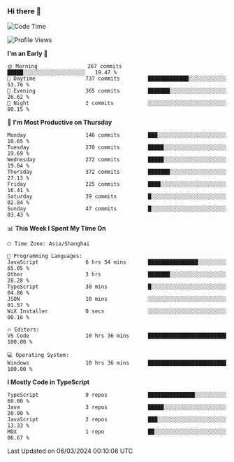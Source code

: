 ### Hi there 👋

<!--
**waynelwz/waynelwz** is a ✨ _special_ ✨ repository because its `README.md` (this file) appears on your GitHub profile.

Here are some ideas to get you started:

- 🔭 I’m currently working on ...
- 🌱 I’m currently learning ...
- 👯 I’m looking to collaborate on ...
- 🤔 I’m looking for help with ...
- 💬 Ask me about ...
- 📫 How to reach me: ...
- 😄 Pronouns: ...
- ⚡ Fun fact: ...
-->

<!--START_SECTION:waka-->
![Code Time](http://img.shields.io/badge/Code%20Time-2%2C530%20hrs%2046%20mins-blue)

![Profile Views](http://img.shields.io/badge/Profile%20Views-0-blue)

**I'm an Early 🐤** 

```text
🌞 Morning                267 commits         █████░░░░░░░░░░░░░░░░░░░░   19.47 % 
🌆 Daytime                737 commits         █████████████░░░░░░░░░░░░   53.76 % 
🌃 Evening                365 commits         ███████░░░░░░░░░░░░░░░░░░   26.62 % 
🌙 Night                  2 commits           ░░░░░░░░░░░░░░░░░░░░░░░░░   00.15 % 
```
📅 **I'm Most Productive on Thursday** 

```text
Monday                   146 commits         ███░░░░░░░░░░░░░░░░░░░░░░   10.65 % 
Tuesday                  270 commits         █████░░░░░░░░░░░░░░░░░░░░   19.69 % 
Wednesday                272 commits         █████░░░░░░░░░░░░░░░░░░░░   19.84 % 
Thursday                 372 commits         ███████░░░░░░░░░░░░░░░░░░   27.13 % 
Friday                   225 commits         ████░░░░░░░░░░░░░░░░░░░░░   16.41 % 
Saturday                 39 commits          █░░░░░░░░░░░░░░░░░░░░░░░░   02.84 % 
Sunday                   47 commits          █░░░░░░░░░░░░░░░░░░░░░░░░   03.43 % 
```


📊 **This Week I Spent My Time On** 

```text
🕑︎ Time Zone: Asia/Shanghai

💬 Programming Languages: 
JavaScript               6 hrs 54 mins       ████████████████░░░░░░░░░   65.05 % 
Other                    3 hrs               ███████░░░░░░░░░░░░░░░░░░   28.28 % 
TypeScript               30 mins             █░░░░░░░░░░░░░░░░░░░░░░░░   04.86 % 
JSON                     10 mins             ░░░░░░░░░░░░░░░░░░░░░░░░░   01.57 % 
WiX Installer            0 secs              ░░░░░░░░░░░░░░░░░░░░░░░░░   00.16 % 

🔥 Editors: 
VS Code                  10 hrs 36 mins      █████████████████████████   100.00 % 

💻 Operating System: 
Windows                  10 hrs 36 mins      █████████████████████████   100.00 % 
```

**I Mostly Code in TypeScript** 

```text
TypeScript               9 repos             ███████████████░░░░░░░░░░   60.00 % 
Java                     3 repos             █████░░░░░░░░░░░░░░░░░░░░   20.00 % 
JavaScript               2 repos             ███░░░░░░░░░░░░░░░░░░░░░░   13.33 % 
MDX                      1 repo              ██░░░░░░░░░░░░░░░░░░░░░░░   06.67 % 
```




 Last Updated on 06/03/2024 00:10:06 UTC
<!--END_SECTION:waka-->
